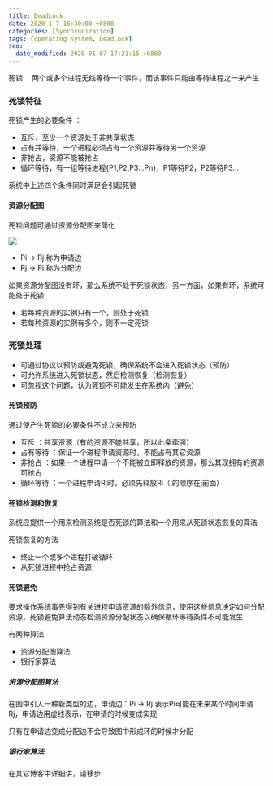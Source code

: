 ```yaml
---
title: DeadLock
date: 2020-1-7 16:30:00 +0800
categories: [Synchronization]
tags: [operating system, DeadLock]
seo:
  date_modified: 2020-01-07 17:21:15 +0800
---
```


死锁 ：两个或多个进程无线等待一个事件，而该事件只能由等待进程之一来产生

### 死锁特征

死锁产生的必要条件 ：
* 互斥，至少一个资源处于非共享状态
* 占有并等待，一个进程必须占有一个资源并等待另一个资源
* 非抢占，资源不能被抢占
* 循环等待，有一组等待进程{P1,P2,P3...Pn}，P1等待P2，P2等待P3...

系统中上述四个条件同时满足会引起死锁

#### 资源分配图

死锁问题可通过资源分配图来简化

![](https://img-blog.csdnimg.cn/20200107164315937.png?x-oss-process=image/watermark,type_ZmFuZ3poZW5naGVpdGk,shadow_10,text_aHR0cHM6Ly9ibG9nLmNzZG4ubmV0L2xhbmNlbG90MDkwMg==,size_16,color_FFFFFF,t_70)

* Pi -> Rj 称为申请边
* Rj -> Pi 称为分配边

如果资源分配图没有环，那么系统不处于死锁状态，另一方面，如果有环，系统可能处于死锁

* 若每种资源的实例只有一个，则处于死锁
* 若每种资源的实例有多个，则不一定死锁

### 死锁处理
* 可通过协议以预防或避免死锁，确保系统不会进入死锁状态（预防）
* 可允许系统进入死锁状态，然后检测恢复（检测恢复）
* 可忽视这个问题，认为死锁不可能发生在系统内（避免）

#### 死锁预防
通过使产生死锁的必要条件不成立来预防
* 互斥 ：共享资源（有的资源不能共享，所以此条牵强）
* 占有等待 ：保证一个进程申请资源时，不能占有其它资源
* 非抢占 ：如果一个进程申请一个不能被立即释放的资源，那么其现拥有的资源可抢占
* 循环等待 ：一个进程申请Rj时，必须先释放Ri（i的顺序在j前面）

#### 死锁检测和恢复
系统应提供一个用来检测系统是否死锁的算法和一个用来从死锁状态恢复的算法

死锁恢复的方法
* 终止一个或多个进程打破循环
* 从死锁进程中抢占资源

#### 死锁避免
要求操作系统事先得到有关进程申请资源的额外信息，使用这些信息决定如何分配资源，死锁避免算法动态检测资源分配状态以确保循环等待条件不可能发生

有两种算法
* 资源分配图算法
* 银行家算法

##### 资源分配图算法
在图中引入一种新类型的边，申请边：Pi -> Rj 表示Pi可能在未来某个时间申请Rj，申请边用虚线表示，在申请的时候变成实现

只有在申请边变成分配边不会导致图中形成环的时候才分配

##### 银行家算法
在其它博客中详细讲，请移步


